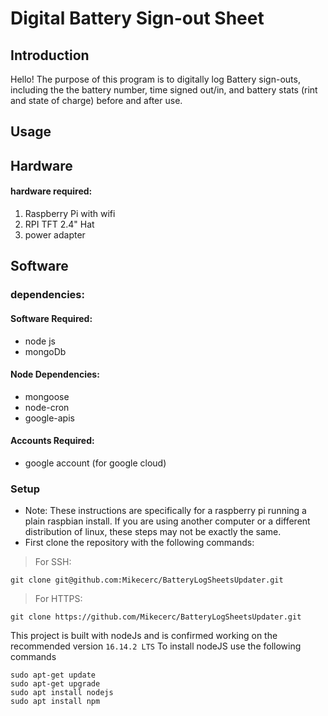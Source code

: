 # Digital Battery Sign-out Sheet

## Introduction
Hello! The purpose of this program is to digitally log Battery sign-outs, including the the battery number, time signed out/in, and battery stats (rint and state of charge) before and after use.

## Usage


## Hardware

#### hardware required: 
1. Raspberry Pi with wifi
3. RPI TFT 2.4" Hat
4. power adapter

## Software


### dependencies:

#### Software Required:
* node js 
* mongoDb

#### Node Dependencies:
* mongoose
* node-cron
* google-apis 

#### Accounts Required:
* google account (for google cloud)   

### Setup
* Note: These instructions are specifically for a raspberry pi running a plain raspbian install. If you are using another computer or a different distribution of linux, these steps may not be exactly the same.
* First clone the repository with the following commands:

> For SSH: 
```
git clone git@github.com:Mikecerc/BatteryLogSheetsUpdater.git
```

> For HTTPS: 
```
git clone https://github.com/Mikecerc/BatteryLogSheetsUpdater.git
```
This project is built with nodeJs and is confirmed working on the recommended version `16.14.2 LTS` To install nodeJS use the following commands
```
sudo apt-get update
sudo apt-get upgrade
sudo apt install nodejs
sudo apt install npm
 ```
